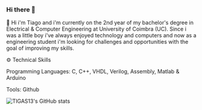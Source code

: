 ### Hi there 👋

 🌱 Hi i'm Tiago and i'm currently on the 2nd year of my bachelor's degree in Electrical & Computer Engineering at University of Coimbra (UC).
 Since i was a little boy i've always enjoyed technology and computers and now as a engineering student i'm looking for challenges and opportunities with the goal of improving my skills.

 ⚙️ Technical Skills
 
  Programming Languages: C, C++, VHDL, Verilog, Assembly, Matlab & Arduino
  
  Tools: Github
  
  ![TIGAS13's GitHub stats](https://github-readme-stats.vercel.app/api?username=TIGAS13&show_icons=true&theme=tokyonight)


